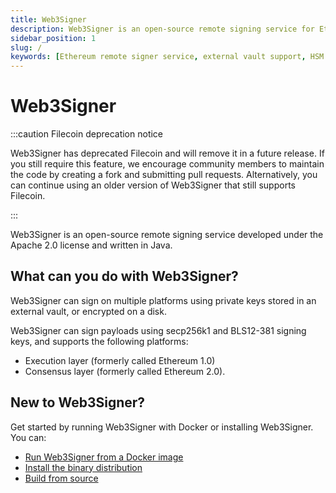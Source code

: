```yaml
---
title: Web3Signer
description: Web3Signer is an open-source remote signing service for Ethereum. 
sidebar_position: 1
slug: /
keywords: [Ethereum remote signer service, external vault support, HSM device support]
---
```


# Web3Signer

:::caution Filecoin deprecation notice

Web3Signer has deprecated Filecoin and will remove it in a future release. If you still require this feature, we encourage
community members to maintain the code by creating a fork and submitting pull requests. Alternatively, you can continue
using an older version of Web3Signer that still supports Filecoin.

:::

Web3Signer is an open-source remote signing service developed under the Apache 2.0 license and written in Java.

## What can you do with Web3Signer?

Web3Signer can sign on multiple platforms using private keys stored in an external vault, or encrypted on a disk.

Web3Signer can sign payloads using secp256k1 and BLS12-381 signing keys, and supports the following platforms:

- Execution layer (formerly called Ethereum 1.0)
- Consensus layer (formerly called Ethereum 2.0).

## New to Web3Signer?

Get started by running Web3Signer with Docker or installing Web3Signer. You can:

- [Run Web3Signer from a Docker image](get-started/use-docker.md)
- [Install the binary distribution](get-started/install-binaries.md)
- [Build from source](get-started/build-from-source.md)
